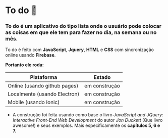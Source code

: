 # To do :bookmark_tabs:

### To do é um aplicativo do tipo lista onde o usuário pode colocar as coisas em que ele tem para fazer no dia, na semana ou no mês.

To do é feito com **JavaScript**, **Jquery**, **HTML** e **CSS** com sincronização online usando **Firebase**.

**Portanto ele roda:**

| Plataforma                   | Estado        |
| -------------                | ------------- |
| Online (usando github pages) | em construção |
| Localmente (usando Electron) | em construção |
| Mobile (usando Ionic)        | em construção |


* A construção foi feita usando como base o livro *JavaScript and JQuery: Interactive Front-End Web Development* do autor *Jon Duckett* (Que livro awesome!) e seus exemplos. Mais especificamente os **capítulos 5, 6 e 7.**
